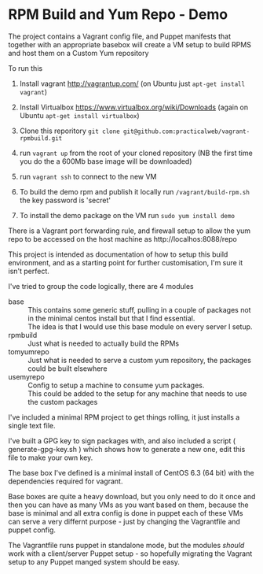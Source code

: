 # RPM Build  and Yum Repo - Demo

The project contains a Vagrant config file, and Puppet manifests that together with an appropriate basebox will create a VM setup to build RPMS and host them on a Custom Yum repository

To run this

 1. Install vagrant http://vagrantup.com/ (on Ubuntu just `apt-get install vagrant`)
 
 1. Install Virtualbox https://www.virtualbox.org/wiki/Downloads (again on Ubuntu `apt-get install virtualbox`)

 1. Clone this reporitory `git clone git@github.com:practicalweb/vagrant-rpmbuild.git`

 1. run `vagrant up` from the root of your cloned repository (NB the first time you do the a 600Mb base image will be downloaded)

 1. run `vagrant ssh` to connect to the new VM  

 1. To build the demo rpm and publish it locally run `/vagrant/build-rpm.sh` the key password is 'secret'

 1. To install the demo package on the VM run `sudo yum install demo`


There is a Vagrant port forwarding rule, and firewall setup to allow the yum repo to be accessed on the host machine as http://localhos:8088/repo
 
This project is intended as documentation of how to setup this build environment, and as a starting point for further customisation, I'm sure it isn't perfect.

I've tried to group the code logically, there are 4 modules

<dl>
  <dt>base</dt>
    <dd>This contains some generic stuff, pulling in a couple of packages not in the minimal centos install but that I find essential.<dd>
    <dd>The idea is that I would use this base module on every server I setup.</dd>

  <dt>rpmbuild</dt>
    <dd>Just what is needed to actually build the RPMs<dd>
  
  <dt>tomyumrepo</dt>
     <dd>Just what is needed to serve a custom yum repository, the packages could be built elsewhere</dd>
  <dt>usemyrepo</dt>
     <dd>Config to setup a machine to consume yum packages.</dd>
     <dd>This could be added to the setup for any machine that needs to use the custom packages</dd>
</dl>

I've included a minimal RPM project to get things rolling, it just installs a single text file.

I've built a GPG key to sign packages with, and also included a script ( generate-gpg-key.sh ) which shows how to generate a new one, edit this file to make your own key.

The base box I've defined is a minimal install of CentOS 6.3 (64 bit) with the dependencies required for vagrant.

Base boxes are quite a heavy download, but you only need to do it once and then you can have as many VMs as you want based on them, because the base is minimal and all extra config is done in puppet each of these VMs can serve a very differnt purpose - just by changing the Vagrantfile and puppet config.

The Vagrantfile runs puppet in standalone mode, but the modules _should_ work with a client/server Puppet setup - so hopefully migrating the Vagrant setup to any Puppet manged system should be easy.


